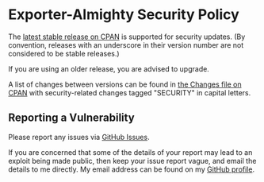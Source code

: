 # Exporter-Almighty Security Policy

The [latest stable release on CPAN](https://metacpan.org/release/Exporter-Almighty)
is supported for security updates. (By convention, releases with an underscore
in their version number are not considered to be stable releases.)

If you are using an older release, you are advised to upgrade.

A list of changes between versions can be found in
[the Changes file on CPAN](https://metacpan.org/changes/distribution/Exporter-Almighty)
with security-related changes tagged "SECURITY" in capital letters.

## Reporting a Vulnerability

Please report any issues via [GitHub Issues](https://github.com/tobyink/p5-exporter-almighty/issues).

If you are concerned that some of the details of your report may lead to an
exploit being made public, then keep your issue report vague, and email the
details to me directly. My email address can be found on my
[GitHub profile](https://github.com/tobyink).
